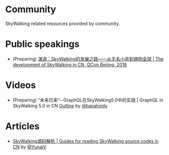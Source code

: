 # Community
SkyWalking related resources provided by community.

# Public speakings
* (Preparing) [演讲：SkyWalking的发展之路——从无名小卒到拥抱全球 | The development of SkyWalking in CN, QCon Beijing, 2018](https://2018.qconbeijing.com/presentation/445)

# Videos
* (Preparing) “未来已来”--GraphQL在SkyWalking5.0中的实践 | GraphQL in SkyWalking 5.0 in CN [Outline](/vidoes/1.GraphQL-in-SkyWalking.md) by [@hanahmily](https://github.com/hanahmily)

# Articles
* [SkyWalking源码解析 | Guides for reading SkyWalking source codes in CN](http://www.iocoder.cn/categories/SkyWalking/) by [@YunaiV](https://github.com/YunaiV)
